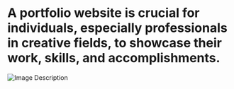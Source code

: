 # A portfolio website is crucial for individuals, especially professionals in creative fields, to showcase their work, skills, and accomplishments. 
![Image Description](https://github.com/Coolcoder009/Web-Development-Projects/blob/main/Portfolio_Site/Screenshot%202024-04-05%20170831.jpg?raw=true)
